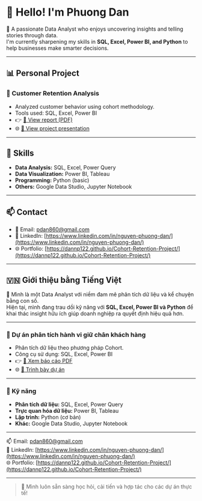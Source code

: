 # 👋 Hello! I'm Phuong Dan

🎯 A passionate Data Analyst who enjoys uncovering insights and telling stories through data.  
I'm currently sharpening my skills in **SQL, Excel, Power BI, and Python** to help businesses make smarter decisions.

---

## 📊 Personal Project

### 🔹 Customer Retention Analysis
- Analyzed customer behavior using cohort methodology.
- Tools used: SQL, Excel, Power BI  
- 👉 [📄 View report (PDF)](https://dannp122.github.io/Cohort-Retention-Project/Cohort_Retention.pdf)  
- 🌐 [🔗 View project presentation](https://dannp122.github.io/Cohort-Retention-Project/)

---

## 🧰 Skills

- **Data Analysis:** SQL, Excel, Power Query  
- **Data Visualization:** Power BI, Tableau  
- **Programming:** Python (basic)
- **Others:** Google Data Studio, Jupyter Notebook

---

## 📫 Contact

- 📧 Email: pdan860@gmail.com  
- 💼 LinkedIn: [https://www.linkedin.com/in/nguyen-phuong-dan/](https://www.linkedin.com/in/nguyen-phuong-dan/)  
- 🌐 Portfolio: [https://dannp122.github.io/Cohort-Retention-Project/](https://dannp122.github.io/Cohort-Retention-Project/)

---

## 🇻🇳 Giới thiệu bằng Tiếng Việt

🎯 Mình là một Data Analyst với niềm đam mê phân tích dữ liệu và kể chuyện bằng con số.  
Hiện tại, mình đang trau dồi kỹ năng với **SQL, Excel, Power BI và Python** để khai thác insight hữu ích giúp doanh nghiệp ra quyết định hiệu quả hơn.

---

### 🔹 Dự án phân tích hành vi giữ chân khách hàng
- Phân tích dữ liệu theo phương pháp Cohort.
- Công cụ sử dụng: SQL, Excel, Power BI  
- 👉 [📄 Xem báo cáo PDF](https://dannp122.github.io/Cohort-Retention-Project/Cohort_Retention.pdf)  
- 🌐 [🔗 Trình bày dự án](https://dannp122.github.io/Cohort-Retention-Project/)

---

### 🧰 Kỹ năng

- **Phân tích dữ liệu:** SQL, Excel, Power Query  
- **Trực quan hóa dữ liệu:** Power BI, Tableau  
- **Lập trình:** Python (cơ bản)  
- **Khác:** Google Data Studio, Jupyter Notebook

---

📫 Email: pdan860@gmail.com  
💼 LinkedIn: [https://www.linkedin.com/in/nguyen-phuong-dan/](https://www.linkedin.com/in/nguyen-phuong-dan/)  
🌐 Portfolio: [https://dannp122.github.io/Cohort-Retention-Project/](https://dannp122.github.io/Cohort-Retention-Project/)

---

> 🔄 Mình luôn sẵn sàng học hỏi, cải tiến và hợp tác cho các dự án thực tế!
